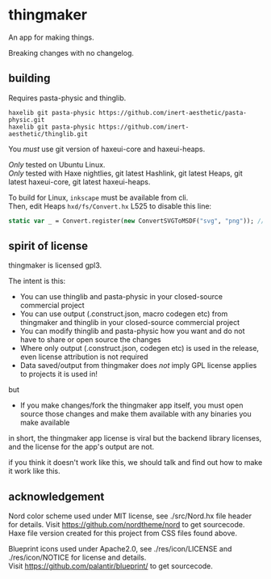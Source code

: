 # thingmaker

An app for making things.

Breaking changes with no changelog.

## building
Requires pasta-physic and thinglib.
```
haxelib git pasta-physic https://github.com/inert-aesthetic/pasta-physic.git
haxelib git pasta-physic https://github.com/inert-aesthetic/thinglib.git
```

You *must* use git version of haxeui-core and haxeui-heaps.

*Only* tested on Ubuntu Linux.  
*Only* tested with Haxe nightlies, git latest Hashlink, git latest Heaps, git latest haxeui-core, git latest haxeui-heaps.

To build for Linux, `inkscape` must be available from cli.  
Then, edit Heaps `hxd/fs/Convert.hx` L525 to disable this line:
```haxe
static var _ = Convert.register(new ConvertSVGToMSDF("svg", "png")); //comment out this line
```

## spirit of license
thingmaker is licensed gpl3.  

The intent is this:
 - You can use thinglib and pasta-physic in your closed-source commercial project
 - You can use output (.construct.json, macro codegen etc) from thingmaker and thinglib in your closed-source commercial project
 - You can modify thinglib and pasta-physic how you want and do not have to share or open source the changes
 - Where only output (.construct.json, codegen etc) is used in the release, even license attribution is not required
 - Data saved/output from thingmaker does *not* imply GPL license applies to projects it is used in!

 but

 - If you make changes/fork the thingmaker app itself, you must open source those changes and make them available with any binaries you make available

 in short, the thingmaker app license is viral but the backend library licenses, and the license for the app's output are not.

 if you think it doesn't work like this, we should talk and find out how to make it work like this.

## acknowledgement
Nord color scheme used under MIT license, see ./src/Nord.hx file header for details.
Visit https://github.com/nordtheme/nord to get sourcecode.
Haxe file version created for this project from CSS files found above.

Blueprint icons used under Apache2.0, see ./res/icon/LICENSE and ./res/icon/NOTICE for license and details.  
Visit https://github.com/palantir/blueprint/ to get sourcecode.